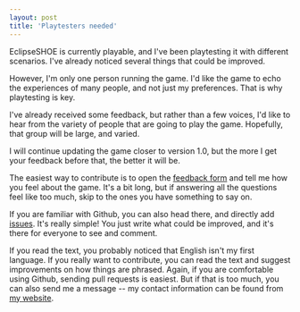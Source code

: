 ```yaml
---
layout: post
title: 'Playtesters needed'
---
```


EclipseSHOE is currently playable, and I've been playtesting it with different scenarios. I've already noticed several things that could be improved.

However, I'm only one person running the game. I'd like the game to echo the experiences of many people, and not just my preferences. That is why playtesting is key.

I've already received some feedback, but rather than a few voices, I'd like to hear from the variety of people that are going to play the game. Hopefully, that group will be large, and varied.

I will continue updating the game closer to version 1.0, but the more I get your feedback before that, the better it will be.

The easiest way to contribute is to open the [feedback form](http://bit.ly/epshoequestions) and tell me how you feel about the game. It's a bit long, but if answering all the questions feel like too much, skip to the ones you have something to say on.

If you are familiar with Github, you can also head there, and directly add [issues](https://github.com/jaranta/epshoe/issues). It's really simple! You just write what could be improved, and it's there for everyone to see and comment.

If you read the text, you probably noticed that English isn't my first language. If you really want to contribute, you can read the text and suggest improvements on how things are phrased. Again, if you are comfortable using Github, sending pull requests is easiest. But if that is too much, you can also send me a message -- my contact information can be found from [my website](http://jonne.arjoranta.fi).
